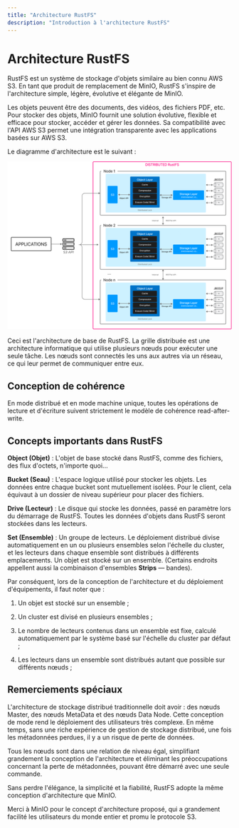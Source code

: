 ```yaml
---
title: "Architecture RustFS"
description: "Introduction à l'architecture RustFS"
---
```


# Architecture RustFS

RustFS est un système de stockage d'objets similaire au bien connu AWS S3. En tant que produit de remplacement de MinIO, RustFS s'inspire de l'architecture simple, légère, évolutive et élégante de MinIO.

Les objets peuvent être des documents, des vidéos, des fichiers PDF, etc. Pour stocker des objets, MinIO fournit une solution évolutive, flexible et efficace pour stocker, accéder et gérer les données. Sa compatibilité avec l'API AWS S3 permet une intégration transparente avec les applications basées sur AWS S3.

Le diagramme d'architecture est le suivant :

![Diagramme d'architecture RustFS](./images/s2-1.png)

Ceci est l'architecture de base de RustFS. La grille distribuée est une architecture informatique qui utilise plusieurs nœuds pour exécuter une seule tâche. Les nœuds sont connectés les uns aux autres via un réseau, ce qui leur permet de communiquer entre eux.

## Conception de cohérence

En mode distribué et en mode machine unique, toutes les opérations de lecture et d'écriture suivent strictement le modèle de cohérence read-after-write.

## Concepts importants dans RustFS

**Object (Objet)** : L'objet de base stocké dans RustFS, comme des fichiers, des flux d'octets, n'importe quoi...

**Bucket (Seau)** : L'espace logique utilisé pour stocker les objets. Les données entre chaque bucket sont mutuellement isolées. Pour le client, cela équivaut à un dossier de niveau supérieur pour placer des fichiers.

**Drive (Lecteur)** : Le disque qui stocke les données, passé en paramètre lors du démarrage de RustFS. Toutes les données d'objets dans RustFS seront stockées dans les lecteurs.

**Set (Ensemble)** : Un groupe de lecteurs. Le déploiement distribué divise automatiquement en un ou plusieurs ensembles selon l'échelle du cluster, et les lecteurs dans chaque ensemble sont distribués à différents emplacements. Un objet est stocké sur un ensemble. (Certains endroits appellent aussi la combinaison d'ensembles **Strips** — bandes).

Par conséquent, lors de la conception de l'architecture et du déploiement d'équipements, il faut noter que :

1. Un objet est stocké sur un ensemble ;

2. Un cluster est divisé en plusieurs ensembles ;

3. Le nombre de lecteurs contenus dans un ensemble est fixe, calculé automatiquement par le système basé sur l'échelle du cluster par défaut ;

4. Les lecteurs dans un ensemble sont distribués autant que possible sur différents nœuds ;

## Remerciements spéciaux

L'architecture de stockage distribué traditionnelle doit avoir : des nœuds Master, des nœuds MetaData et des nœuds Data Node. Cette conception de mode rend le déploiement des utilisateurs très complexe. En même temps, sans une riche expérience de gestion de stockage distribué, une fois les métadonnées perdues, il y a un risque de perte de données.

Tous les nœuds sont dans une relation de niveau égal, simplifiant grandement la conception de l'architecture et éliminant les préoccupations concernant la perte de métadonnées, pouvant être démarré avec une seule commande.

Sans perdre l'élégance, la simplicité et la fiabilité, RustFS adopte la même conception d'architecture que MinIO.

Merci à MinIO pour le concept d'architecture proposé, qui a grandement facilité les utilisateurs du monde entier et promu le protocole S3.